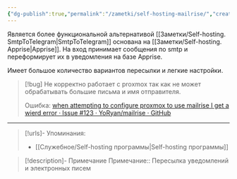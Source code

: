 ```yaml
---
{"dg-publish":true,"permalink":"/zametki/self-hosting-mailrise/","created":"2024-08-25 22:26","updated":"2024-10-09T19:53:39+03:00"}
---
```


Является более функциональной альтернативой [[Заметки/Self-hosting. SmtpToTelegram\|SmtpToTelegram]] основана на [[Заметки/Self-hosting. Apprise\|Apprise]]. На вход принимает сообщения по smtp и переформирует их в уведомления на базе Apprise.

Имеет большое количество вариантов пересылки и легкие настройки.

> [!bug]
> Не корректно работает с proxmox так как не может обрабатывать большие письма и имя отправителя.
> 
>Ошибка:  [when attempting to configure proxmox to use mailrise I get a wierd error · Issue #123 · YoRyan/mailrise · GitHub](https://github.com/YoRyan/mailrise/issues/123)

---
> [!urls]- Упоминания:
> - [[Служебное/Self-hosting программы\|Self-hosting программы]]

> [!description]- Примечание
> Примечание:: Пересылка уведомлений и электронных писем
